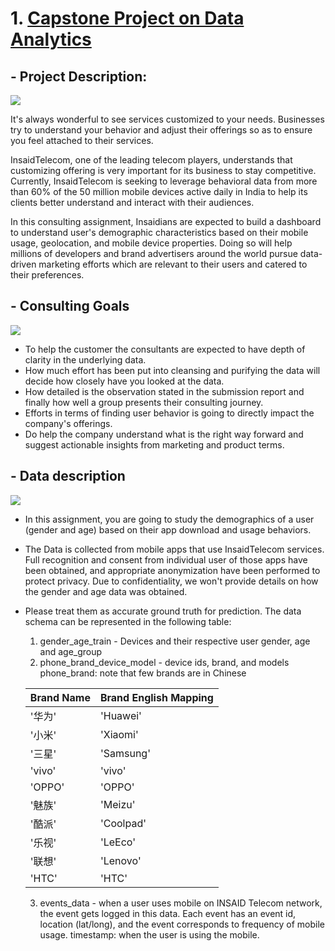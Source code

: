 # 1. [Capstone Project on Data Analytics](http://https://github.com/aniacharya/INSAID_Capstone_Project_Team-1033/tree/master/Capstone%20Project%20on%20Data%20Analytics "Capstone Project on Data Analytics")

## - Project Description:
[![](https://github.com/aniacharya/INSAID_Capstone_Project_Team-1033/blob/master/Images/Telecom%20consulting.jpg)](https://github.com/aniacharya/INSAID_Capstone_Project_Team-1033/blob/master/Images/Telecom%20consulting.jpg)

It's always wonderful to see services customized to your needs.
Businesses try to understand your behavior and adjust their offerings
so as to ensure you feel attached to their services.

InsaidTelecom, one of the leading telecom players, understands that customizing offering is very important for its business to stay competitive.
Currently, InsaidTelecom is seeking to leverage behavioral data from more than 60% of the 50 million mobile devices active daily in India to help its clients better understand and interact with their audiences.

In this consulting assignment, Insaidians are expected to build a dashboard to understand user's demographic characteristics based on their mobile usage, geolocation, and mobile device properties. Doing so will help millions of developers and brand advertisers around the world pursue data-driven marketing efforts which are relevant to their users and catered to their preferences.

## - Consulting Goals
[![](https://github.com/aniacharya/INSAID_Capstone_Project_Team-1033/blob/master/Images/goals.jpg)](https://github.com/aniacharya/INSAID_Capstone_Project_Team-1033/blob/master/Images/goals.jpg)
- To help the customer the consultants are expected to have depth of clarity in the underlying data. 
- How much effort has been put into cleansing and purifying the data will decide how closely have you looked at the data.
- How detailed is the observation stated in the submission report and finally how well a group presents their consulting journey.
- Efforts in terms of finding user behavior is going to directly impact the company's offerings.
- Do help the company understand what is the right way forward and suggest actionable insights from marketing and product terms.

## - Data description
[![](https://github.com/aniacharya/INSAID_Capstone_Project_Team-1033/blob/master/Images/data1.jpg)](https://github.com/aniacharya/INSAID_Capstone_Project_Team-1033/blob/master/Images/data1.jpg)
- In this assignment, you are going to study the demographics of a user (gender and age) based on their app download and usage behaviors.
- The Data is collected from mobile apps that use InsaidTelecom services. Full recognition and consent from individual user of those apps have been obtained, and appropriate anonymization have been performed to protect privacy. Due to confidentiality, we won't provide details on how the gender and age data was obtained.
- Please treat them as accurate ground truth for prediction. The data schema can be represented in the following table:
	1. gender_age_train - Devices and their respective user gender, age and age_group
	2.  phone_brand_device_model - device ids, brand, and models phone_brand: note that few brands are in Chinese
	
	|  Brand Name |  Brand English Mapping |
	| ------------ | ------------ |
	|  '华为' | 'Huawei'  |
	|  '小米' | 'Xiaomi'  |
	| '三星'  | 'Samsung'  |
	|  'vivo' | 'vivo'  |
	| 'OPPO'  | 'OPPO'  |
	| '魅族'  | 'Meizu'  |
	| '酷派'  | 'Coolpad'  |
	|  '乐视' | 'LeEco'  |
	| '联想'  |  'Lenovo' |
	|'HTC'   | 'HTC'  |
	
	3. events_data - when a user uses mobile on INSAID Telecom network, the event gets logged in this data. Each event has an event id, location (lat/long), and the event corresponds to frequency of mobile usage. timestamp: when the user is using the mobile.



